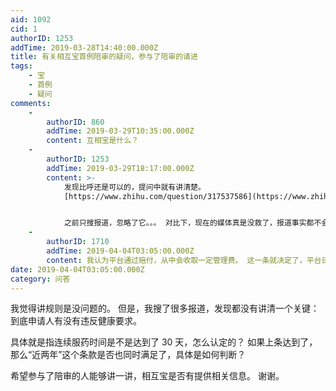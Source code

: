 ```yaml
---
aid: 1092
cid: 1
authorID: 1253
addTime: 2019-03-28T14:40:00.000Z
title: 有关相互宝首例陪审的疑问，参与了陪审的请进
tags:
    - 宝
    - 首例
    - 疑问
comments:
    -
        authorID: 860
        addTime: 2019-03-29T10:35:00.000Z
        content: 互相宝是什么？
    -
        authorID: 1253
        addTime: 2019-03-29T18:17:00.000Z
        content: >-
            发现比呼还是可以的，提问中就有讲清楚。
            [https://www.zhihu.com/question/317537586](https://www.zhihu.com/question/317537586)


            之前只搜报道，忽略了它。。。 对比下，现在的媒体真是没救了，报道事实都不会，多点字数也能多稿费不是。
    -
        authorID: 1710
        addTime: 2019-04-04T03:05:00.000Z
        content: 我认为平台通过赔付，从中会收取一定管理费。 这一条就决定了，平台日后发展有可能压低标准通过增加赔付案件数量，赚取更多管理费。
date: 2019-04-04T03:05:00.000Z
category: 问答
---
```


我觉得讲规则是没问题的。 但是，我搜了很多报道，发现都没有讲清一个关键：到底申请人有没有违反健康要求。

具体就是指连续服药时间是不是达到了 30 天，怎么认定的？ 如果上条达到了，那么“近两年”这个条款是否也同时满足了，具体是如何判断？

希望参与了陪审的人能够讲一讲，相互宝是否有提供相关信息。 谢谢。
